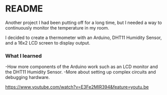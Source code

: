 # README #

Another project I had been putting off for a long time, but I needed a way to continuously monitor the temperature
in my room.

I decided to create a thermometer with an Arduino, DHT11 Humidity Sensor, and a 16x2 LCD screen to display output.

### What I learned ###

-How more components of the Arduino work such as an LCD monitor and the DHT11 Humidity Sensor.
-More about setting up complex circuits and debugging hardware.

https://www.youtube.com/watch?v=E3Fe2MIR394&feature=youtu.be